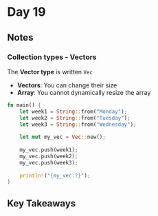 # Day 19

## Notes

### Collection types - Vectors

The **Vector type** is written `Vec`

- **Vectors**: You can change their size
- **Array**: You cannot dynamically resize the array

```rust
fn main() {
    let week1 = String::from("Monday");
    let week2 = String::from("Tuesday");
    let week3 = String::from("Wednesday");
    
    let mut my_vec = Vec::new();
    
    my_vec.push(week1);
    my_vec.push(week2);
    my_vec.push(week3);
    
    println!("{my_vec:?}");
}
```

## Key Takeaways

